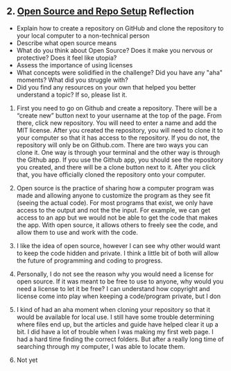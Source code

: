 ## 2. [Open Source and Repo Setup](2_set_up_repo/readme.md) Reflection

* Explain how to create a repository on GitHub and clone the repository to your local computer to a non-technical person
* Describe what open source means
* What do you think about Open Source? Does it make you nervous or protective? Does it feel like utopia?
* Assess the importance of using licenses
* What concepts were solidified in the challenge? Did you have any "aha" moments? What did you struggle with?
* Did you find any resources on your own that helped you better understand a topic? If so, please list it.

1) First you need to go on Github and create a repository. There will be a “create new” button next to your username at the top of the page. From there, click new repository. You will need to enter a name and add the MIT license. After you created the repository, you will need to clone it to your computer so that it has access to the repository. If you do not, the repository will only be on Github.com. There are two ways you can clone it. One way is through your terminal and the other way is through the Github app. If you use the Github app, you should see the repository you created, and there will be a clone button next to it.  After you click that, you have officially cloned the repository onto your computer.

2) Open source is the practice of sharing how a computer program was made and allowing anyone to customize the program as they see fit (seeing the actual code). For most programs that exist, we only have access to the output and not the the input. For example, we can get access to an app but we would not be able to get the code that makes the app. With open source, it allows others to freely see the code, and allow them to use and work with the code. 

3) I like the idea of open source, however I can see why other would want to keep the code hidden and private. I think a little bit of both will allow the future of programming and coding to progress. 

4) Personally, I do not see the reason why you would need a license for open source. If it was meant to be free to use to anyone, why would you need a license to let it be free? I can understand how copyright and license come into play when keeping a code/program private, but I don

5) I kind of had an aha moment when cloning your repository so that it would be available for local use. I still have some trouble determining where files end up, but the articles and guide have helped clear it up a bit. I did have a lot of trouble when I was making my first web page. I had a hard time finding the correct folders. But after a really long time of searching through my computer, I was able to locate them.

6) Not yet
